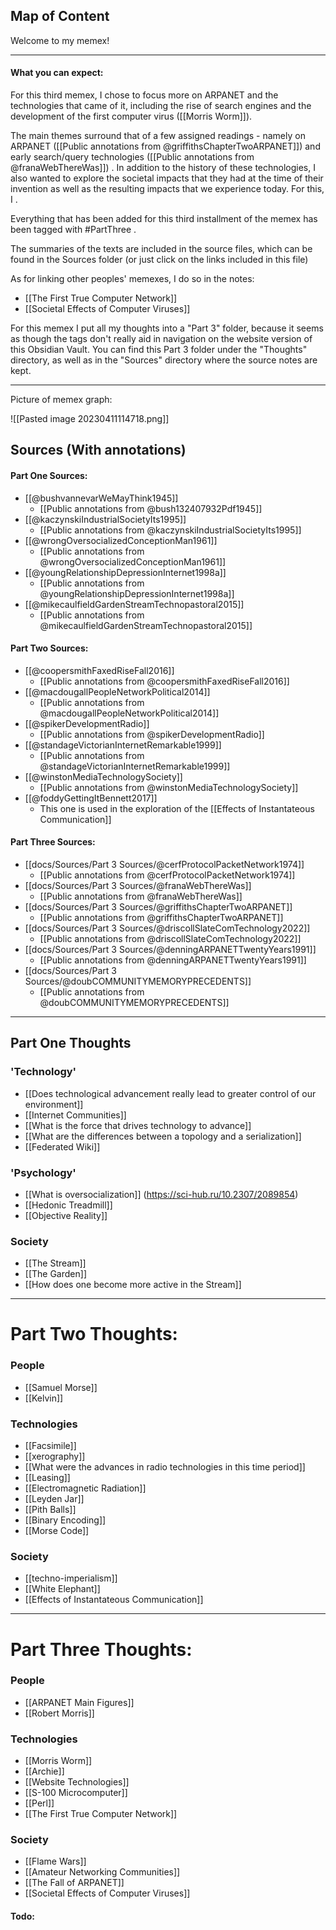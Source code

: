 
## Map of Content


Welcome to my memex!

---

#### What you can expect:

For this third memex, I chose to focus more on ARPANET and the technologies that came of it, including the rise of search engines and the development of the first computer virus ([[Morris Worm]]).

The main themes surround that of a few assigned readings - namely on ARPANET ([[Public annotations from @griffithsChapterTwoARPANET]]) and early search/query technologies ([[Public annotations from @franaWebThereWas]]) . In addition to the history of these technologies, I also wanted to explore the societal impacts that they had at the time of their invention as well as the resulting impacts that we experience today. For this, I . 

Everything that has been added for this third installment of the memex has been tagged with #PartThree . 

The summaries of the texts are included in the source files, which can be found in the Sources folder (or just click on the links included in this file)

As for linking other peoples' memexes, I do so in the notes:

- [[The First True Computer Network]]
- [[Societal Effects of Computer Viruses]]



For this memex I put all my thoughts into a "Part 3" folder, because it seems as though the tags don't really aid in navigation on the website version of this Obsidian Vault. You can find this Part 3 folder under the "Thoughts" directory, as well as in the "Sources" directory where the source notes are kept. 




---

Picture of memex graph:

![[Pasted image 20230411114718.png]]

## Sources (With annotations)

#### Part One Sources:

-  [[@bushvannevarWeMayThink1945]]
	- [[Public annotations from @bush132407932Pdf1945]]
- [[@kaczynskiIndustrialSocietyIts1995]]
	- [[Public annotations from @kaczynskiIndustrialSocietyIts1995]]
- [[@wrongOversocializedConceptionMan1961]]
	- [[Public annotations from @wrongOversocializedConceptionMan1961]]
- [[@youngRelationshipDepressionInternet1998a]]
	- [[Public annotations from @youngRelationshipDepressionInternet1998a]]
- [[@mikecaulfieldGardenStreamTechnopastoral2015]]
	- [[Public annotations from @mikecaulfieldGardenStreamTechnopastoral2015]]

#### Part Two Sources:

- [[@coopersmithFaxedRiseFall2016]]
	- [[Public annotations from @coopersmithFaxedRiseFall2016]]
- [[@macdougallPeopleNetworkPolitical2014]]
	- [[Public annotations from @macdougallPeopleNetworkPolitical2014]]
- [[@spikerDevelopmentRadio]]
	- [[Public annotations from @spikerDevelopmentRadio]]
- [[@standageVictorianInternetRemarkable1999]]
	- [[Public annotations from @standageVictorianInternetRemarkable1999]]
- [[@winstonMediaTechnologySociety]]
	- [[Public annotations from @winstonMediaTechnologySociety]]
- [[@foddyGettingItBennett2017]]
	- This one is used in the exploration of the [[Effects of Instantateous Communication]]


#### Part Three Sources:

- [[docs/Sources/Part 3 Sources/@cerfProtocolPacketNetwork1974]]
	- [[Public annotations from @cerfProtocolPacketNetwork1974]]
- [[docs/Sources/Part 3 Sources/@franaWebThereWas]]
	- [[Public annotations from @franaWebThereWas]]
- [[docs/Sources/Part 3 Sources/@griffithsChapterTwoARPANET]]
	- [[Public annotations from @griffithsChapterTwoARPANET]]
- [[docs/Sources/Part 3 Sources/@driscollSlateComTechnology2022]]
	- [[Public annotations from @driscollSlateComTechnology2022]]
- [[docs/Sources/Part 3 Sources/@denningARPANETTwentyYears1991]]
	- [[Public annotations from @denningARPANETTwentyYears1991]]
- [[docs/Sources/Part 3 Sources/@doubCOMMUNITYMEMORYPRECEDENTS]]
	- [[Public annotations from @doubCOMMUNITYMEMORYPRECEDENTS]]

---

## Part One Thoughts

### 'Technology'

- [[Does technological advancement really lead to greater control of our environment]]
- [[Internet Communities]]
- [[What is the force that drives technology to advance]]
- [[What are the differences between a topology and a serialization]]
- [[Federated Wiki]]

### 'Psychology'

- [[What is oversocialization]] (https://sci-hub.ru/10.2307/2089854)
- [[Hedonic Treadmill]]
- [[Objective Reality]]

### Society

- [[The Stream]]
- [[The Garden]]
- [[How does one become more active in the Stream]]

---

# Part Two Thoughts:

### People

- [[Samuel Morse]]
- [[Kelvin]]

### Technologies

- [[Facsimile]]
- [[xerography]]
- [[What were the advances in radio technologies in this time period]]
- [[Leasing]]
- [[Electromagnetic Radiation]]
- [[Leyden Jar]]
- [[Pith Balls]]
- [[Binary Encoding]]
- [[Morse Code]]

### Society 

- [[techno-imperialism]]
- [[White Elephant]]
- [[Effects of Instantateous Communication]]

---

# Part Three Thoughts:

### People

- [[ARPANET Main Figures]]
- [[Robert Morris]]

### Technologies

- [[Morris Worm]]
- [[Archie]]
- [[Website Technologies]]
- [[S-100 Microcomputer]]
- [[Perl]]
- [[The First True Computer Network]]

### Society 

- [[Flame Wars]]
- [[Amateur Networking Communities]]
- [[The Fall of ARPANET]]
- [[Societal Effects of Computer Viruses]]



#### Todo: